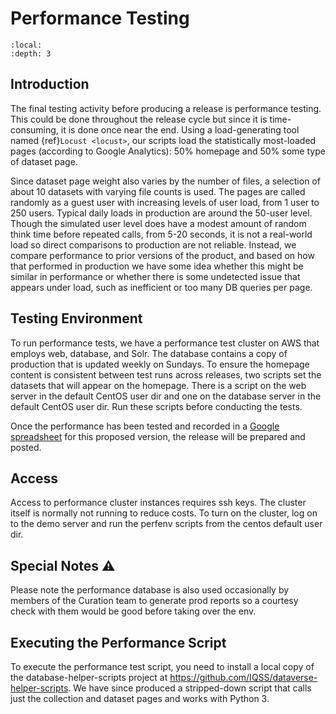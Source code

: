 # Performance Testing

```{contents} Contents:
:local: 
:depth: 3
```

## Introduction

The final testing activity before producing a release is performance testing. This could be done throughout the release cycle but since it is time-consuming, it is done once near the end. Using a load-generating tool named {ref}`Locust <locust>`, our scripts load the statistically most-loaded pages (according to Google Analytics): 50% homepage and 50% some type of dataset page. 

Since dataset page weight also varies by the number of files, a selection of about 10 datasets with varying file counts is used. The pages are called randomly as a guest user with increasing levels of user load, from 1 user to 250 users. Typical daily loads in production are around the 50-user level. Though the simulated user level does have a modest amount of random think time before repeated calls, from 5-20 seconds, it is not a real-world load so direct comparisons to production are not reliable. Instead, we compare performance to prior versions of the product, and based on how that performed in production we have some idea whether this might be similar in performance or whether there is some undetected issue that appears under load, such as inefficient or too many DB queries per page.

## Testing Environment

To run performance tests, we have a performance test cluster on AWS that employs web, database, and Solr. The database contains a copy of production that is updated weekly on Sundays. To ensure the homepage content is consistent between test runs across releases, two scripts set the datasets that will appear on the homepage. There is a script on the web server in the default CentOS user dir and one on the database server in the default CentOS user dir. Run these scripts before conducting the tests. 

Once the performance has been tested and recorded in a [Google spreadsheet](https://docs.google.com/spreadsheets/d/1lwPlifvgu3-X_6xLwq6Zr6sCOervr1mV_InHIWjh5KA/edit?usp=sharing) for this proposed version, the release will be prepared and posted.

## Access

Access to performance cluster instances requires ssh keys. The cluster itself is normally not running to reduce costs. To turn on the cluster, log on to the demo server and run the perfenv scripts from the centos default user dir.

## Special Notes ⚠️ 

Please note the performance database is also used occasionally by members of the Curation team to generate prod reports so a courtesy check with them would be good before taking over the env.


Executing the Performance Script
--------------------------------
To execute the performance test script, you need to install a local copy of the database-helper-scripts project at <https://github.com/IQSS/dataverse-helper-scripts>. We have since produced a stripped-down script that calls just the collection and dataset pages and works with Python 3.
